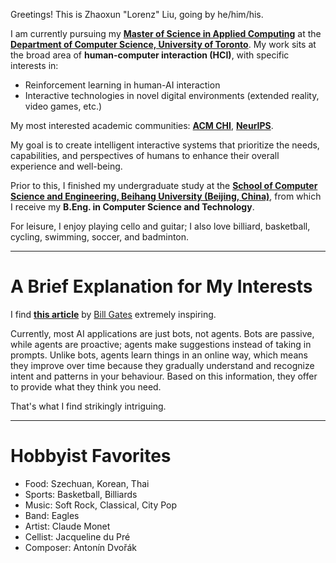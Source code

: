 Greetings! This is Zhaoxun "Lorenz" Liu, going by he/him/his. 

I am currently pursuing my **[Master of Science in Applied Computing](https://mscac.utoronto.ca/)** at the **[Department of Computer Science, University of Toronto](https://web.cs.toronto.edu/)**. 
My work sits at the broad area of **human-computer interaction (HCI)**, with specific interests in: 

 - Reinforcement learning in human-AI interaction 
 - Interactive technologies in novel digital environments (extended reality, video games, etc.)

My most interested academic communities: **[ACM CHI](https://dl.acm.org/conference/chi)**, **[NeurIPS](https://nips.cc/)**.

My goal is to create intelligent interactive systems that prioritize the needs, capabilities, and perspectives of humans to enhance their overall experience and well-being.

Prior to this, I finished my undergraduate study at the **[School of Computer Science and Engineering, Beihang University (Beijing, China)](https://scse.buaa.edu.cn/)**, from which I receive my **B.Eng. in Computer Science and Technology**.

For leisure, I enjoy playing cello and guitar; I also love billiard, basketball, cycling, swimming, soccer, and badminton. 

------

# A Brief Explanation for My Interests 

I find [**this article**](https://www.gatesnotes.com/AI-agents) by [Bill Gates](https://www.gatesnotes.com/) extremely inspiring. 

Currently, most AI applications are just bots, not agents. Bots are passive, while agents are proactive; agents make suggestions instead of taking in prompts. Unlike bots, agents learn things in an online way, which means they improve over time because they gradually understand and recognize intent and patterns in your behaviour. Based on this information, they offer to provide what they think you need.

That's what I find strikingly intriguing.

------

# Hobbyist Favorites

* Food: Szechuan, Korean, Thai
* Sports: Basketball, Billiards
* Music: Soft Rock, Classical, City Pop
* Band: Eagles
* Artist: Claude Monet
* Cellist: Jacqueline du Pré
* Composer: Antonín Dvořák